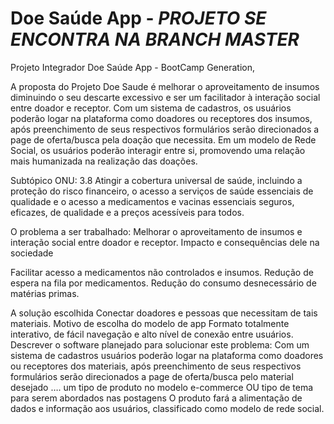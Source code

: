 # Doe Saúde App - *PROJETO SE ENCONTRA NA BRANCH MASTER*
Projeto Integrador Doe Saúde App - BootCamp Generation,



A proposta do Projeto Doe Saude é melhorar o aproveitamento de insumos diminuindo o seu descarte excessivo e ser um facilitador à interação social entre doador e receptor.
Com um sistema de cadastros, os usuários poderão logar na plataforma como doadores ou receptores dos insumos, após preenchimento de seus respectivos formulários serão direcionados a page de oferta/busca pela doação que necessita. Em um modelo de Rede Social, os usuários poderão interagir entre si, promovendo uma relação mais humanizada na realização das doações.

Subtópico ONU: 3.8 Atingir a cobertura universal de saúde, incluindo a proteção do risco financeiro, o acesso a serviços de saúde essenciais de qualidade e o acesso a medicamentos e vacinas essenciais seguros, eficazes, de qualidade e a preços acessíveis para todos.



O problema a ser trabalhado: 
Melhorar o aproveitamento de insumos e interação social entre doador e receptor.
Impacto e consequências dele na sociedade


Facilitar acesso a medicamentos não controlados e insumos.
Redução de espera na fila por medicamentos.
Redução do consumo desnecessário de matérias primas.


A solução escolhida
Conectar doadores e pessoas que necessitam de tais materiais. 
Motivo de escolha do modelo de app
Formato totalmente interativo, de fácil navegação e alto nível de conexão entre usuários.
Descrever o software planejado para solucionar este problema:
Com um sistema de cadastros usuários poderão logar na plataforma como doadores ou receptores dos materiais, após preenchimento de seus respectivos formulários serão direcionados a page de oferta/busca pelo material desejado ….
um tipo de produto no modelo e-commerce OU tipo de tema para serem abordados nas postagens
O produto fará a alimentação de dados e informação aos usuários, classificado como modelo de rede social.




